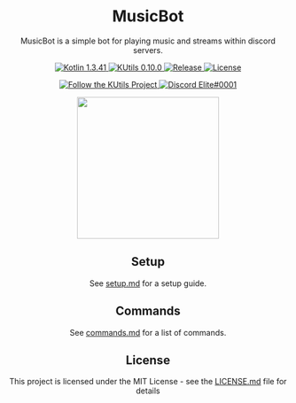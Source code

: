 <div align="center">

# MusicBot
MusicBot is a simple bot for playing music and streams within discord servers.
</div>
<p align="center">
  <a href="https://kotlinlang.org/">
    <img src="https://img.shields.io/badge/Kotlin-1.3.41-blue.svg" alt="Kotlin 1.3.41">
  </a>
  <a href="https://gitlab.com/Aberrantfox/KUtils">
    <img src="https://img.shields.io/badge/KUtils-0.10.0-blueviolet.svg" alt="KUtils 0.10.0">
  </a>
  <a href="https://github.com/cFerg/MusicBot/releases/">
    <img src="https://img.shields.io/github/release/cFerg/MusicBot.svg" alt="Release">
  </a>
  <a href="LICENSE.md">
    <img src="https://img.shields.io/github/license/cFerg/MusicBot.svg" alt="License">
  </a>
</p>
<p align="center">
  <a href="https://discord.gg/REZVVjA">
    <img src="https://img.shields.io/discord/453208597082406912?logo=discord" alt="Follow the KUtils Project">
  </a>
  <a href="https://discordapp.com/users/167417801873555456/">
    <img src="https://img.shields.io/badge/Discord-Elite%230001-9cf.svg" alt="Discord Elite#0001">
  </a>
</p>
<p align="center">
  <img src="https://i.imgur.com/S5EZ3l0.png" width="256">
</p>
<div align="center">

## Setup
See [setup.md](setup.md) for a setup guide.

## Commands
See [commands.md](commands.md) for a list of commands.

## License
This project is licensed under the MIT License - see the [LICENSE.md](LICENSE.md) file for details
</div>
